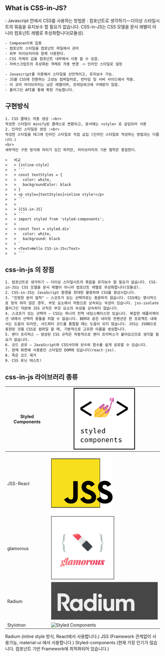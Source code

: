 ## What is CSS-in-JS?
 : Javascript 안에서 CSS를 사용하는 방법론
 : 컴포넌트로 생각하기— 더이상 스타일시트의 묶음을 유지보수 할 필요가 없습니다. CSS-in-JS는 CSS 모델을 문서 레벨이 아니라 컴포넌트 레벨로 추상화합니다(모듈성).

    - Component에 집중
    - 컴포넌트 스타일을 컴포넌트 파일에서 관리
    - 외부 라이브러리와 함께 사용한다.
    - CSS 자체의 값을 컴포넌트 내부에서 사용 할 수 있음.
    - 자바스크립트의 추상화된 객체로 자동 변경 -> 인라인 스타일로 설정

    - Javascript를 이용해서 스타일을 선언적이고, 유지보수 가능.
    - JS를 CSS에 전환하는 고성능 컴퍼일러로, 런타임 및 서버 사이드에서 작동.
    - 이 코어 라이브러리는 낮은 레벨이며, 프레임워크에 구애받지 않음.
    - 플러그인 API를 통해 확장 가능합니다.


## 구현방식
    1. CSS 클래스 자동 생성 :<br>
    작성한 스타일이 minify된 클래스로 변환되고, 문서에는 <style> 로 삽입되어 사용
    2. 인라인 스타일로 생성 :<br>
    작성한 스타일을 태그에 인라인 스타일로 직접 삽입 (인라인 스타일로 작성하는 방법과는 다릅니다.)
    <br>
    세부적인 구현 방식에 차이가 있긴 하지만, 라이브러리의 기본 철학은 동일한다.

    >   비교
    >   > [inline-style]
    >   > ```
    >   > const textStyles = {
    >   >   color: white,
    >   >   backgroundColor: black
    >   > }
    >   > <p style={textStyles}>inline style!</p>
    >   > ```
    >   >
    >   > [CSS-in-JS]
    >   > ```
    >   > import styled from 'styled-components';
    >   >
    >   > const Text = styled.div`
    >   >   color: white,
    >   >   background: black
    >   > `
    >   > <Text>Hello CSS-in-JS</Text>
    >   > ```

## css-in-js 의 장점
    1. 컴포넌트로 생각하기 — 더이상 스타일시트의 묶음을 유지보수 할 필요가 없습니다. CSS-in-JS는 CSS 모델을 문서 레벨이 아니라 컴포넌트 레벨로 추상화합니다(모듈성).
    2. CSS-in-JS는 JavaScript 환경을 최대한 활용하여 CSS를 향상시킵니다.
    3. "진정한 분리 법칙" — 스코프가 있는 선택자로는 충분하지 않습니다. CSS에는 명시적으로 정의 하지 않은 경우, 부모 요소에서 자동으로 상속되는 속성이 있습니다. jss-isolate 플러그인 덕분에 JSS 규칙은 부모 요소의 속성을 상속하지 않습니다.
    4. 스코프가 있는 선택자 — CSS는 하나의 전역 네임스페이스만 있습니다. 복잡한 애플리케이션 내에서 선택자 충돌을 피할 수 없습니다. BEM과 같은 네이밍 컨벤션은 한 프로젝트 내에서는 도움이 되지만, 서드파티 코드를 통합할 때는 도움이 되지 않습니다. JSS는 JSON으로 표현된 것을 CSS로 컴파일 할 때, 기본적으로 고유한 이름을 생성합니다.
    5. 벤더 프리픽스 — 생성된 CSS 규칙은 자동적으로 벤더 프리픽스가 붙어있으므로 생각할 필요가 없습니다.
    6. 코드 공유 — JavaScript와 CSS사이에 상수와 함수를 쉽게 공유할 수 있습니다.
    7. 현재 화면에 사용중인 스타일만 DOM에 있습니다(react-jss).
    8. 죽은 코드 제거
    9. CSS 유닛 테스트!


## css-in-js 라이브러리 종류
| Styled Components | ![Styled Components](./img/Styled_Components.png) |
|-------------------|---------------------------------------------------|
| JSS-React         | ![Styled Components](./img/jss.png)               |
| glamorous         | ![Styled Components](./img/glamorous.png)         |
| Radium            | ![Styled Components](./img/Radium.png)            |
| Stylotron         | ![Styled Components](./img/Stylotron.png)         |

Radium
(inline style 방식, React에서 사용합니다.)
JSS
(Framework 관계없이 사용가능, material-ui 에서 사용합니다.)
Styled-components
(현재 가장 인기가 많습니다. 컴포넌트 기반 Framework에 최적화되어 있습니다.)